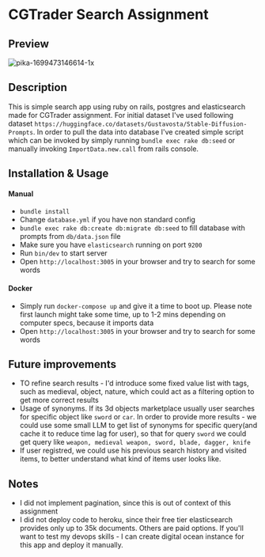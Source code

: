 # CGTrader Search Assignment

## Preview
![pika-1699473146614-1x](https://github.com/avdept/cgtrader_elasticsearch/assets/1757017/74615bf7-5be0-4b15-8003-5f799be8ce32)



## Description
This is simple search app using ruby on rails, postgres and elasticsearch made for CGTrader assignment. For initial dataset I've used following dataset `https://huggingface.co/datasets/Gustavosta/Stable-Diffusion-Prompts`. In order to pull the data into database I've created simple script which can be invoked by simply running `bundle exec rake db:seed` or manually invoking `ImportData.new.call` from rails console.

## Installation & Usage

#### Manual

* `bundle install`
* Change `database.yml` if you have non standard config
* `bundle exec rake db:create db:migrate db:seed` to fill database with prompts from `db/data.json` file
* Make sure you have `elasticsearch` running on port `9200`
* Run `bin/dev` to start server
* Open `http://localhost:3005` in your browser and try to search for some words


#### Docker

* Simply run `docker-compose up` and give it a time to boot up. Please note first launch might take some time, up to 1-2 mins depending on computer specs, because it imports data
* Open `http://localhost:3005` in your browser and try to search for some words

## Future improvements

* TO refine search results - I'd introduce some fixed value list with tags, such as medieval, object, nature, which could act as a filtering option to get more correct results
* Usage of synonyms. If its 3d objects marketplace usually user searches for specific object like `sword` or `car`. In order to provide more results - we could use some small LLM to get list of synonyms for specific query(and cache it to reduce time lag for user), so that for query `sword` we could get query like `weapon, medieval weapon, sword, blade, dagger, knife`
* If user registred, we could use his previous search history and visited items, to better understand what kind of items user looks like.


## Notes
* I did not implement pagination, since this is out of context of this assignment
* I did not deploy code to heroku, since their free tier elasticsearch provides only up to 35k documents. Others are paid options. If you'll want to test my devops skills - I can create digital ocean instance for this app and deploy it manually.
